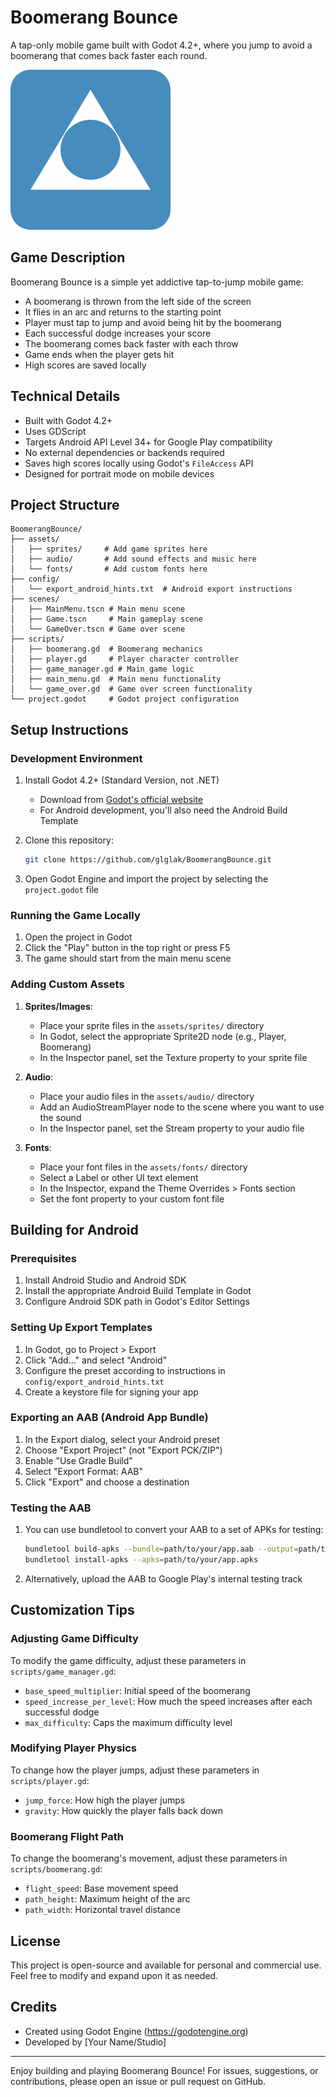 # Boomerang Bounce

A tap-only mobile game built with Godot 4.2+, where you jump to avoid a boomerang that comes back faster each round.

![Boomerang Bounce Preview](icon.svg)

## Game Description

Boomerang Bounce is a simple yet addictive tap-to-jump mobile game:

- A boomerang is thrown from the left side of the screen
- It flies in an arc and returns to the starting point
- Player must tap to jump and avoid being hit by the boomerang
- Each successful dodge increases your score
- The boomerang comes back faster with each throw
- Game ends when the player gets hit
- High scores are saved locally

## Technical Details

- Built with Godot 4.2+
- Uses GDScript
- Targets Android API Level 34+ for Google Play compatibility
- No external dependencies or backends required
- Saves high scores locally using Godot's `FileAccess` API
- Designed for portrait mode on mobile devices

## Project Structure

```
BoomerangBounce/
├── assets/
│   ├── sprites/     # Add game sprites here
│   ├── audio/       # Add sound effects and music here
│   └── fonts/       # Add custom fonts here
├── config/
│   └── export_android_hints.txt  # Android export instructions
├── scenes/
│   ├── MainMenu.tscn # Main menu scene
│   ├── Game.tscn     # Main gameplay scene
│   └── GameOver.tscn # Game over scene
├── scripts/
│   ├── boomerang.gd  # Boomerang mechanics
│   ├── player.gd     # Player character controller
│   ├── game_manager.gd # Main game logic
│   ├── main_menu.gd  # Main menu functionality
│   └── game_over.gd  # Game over screen functionality
└── project.godot     # Godot project configuration
```

## Setup Instructions

### Development Environment

1. Install Godot 4.2+ (Standard Version, not .NET)
   - Download from [Godot's official website](https://godotengine.org/download/)
   - For Android development, you'll also need the Android Build Template

2. Clone this repository:
   ```bash
   git clone https://github.com/glglak/BoomerangBounce.git
   ```

3. Open Godot Engine and import the project by selecting the `project.godot` file

### Running the Game Locally

1. Open the project in Godot
2. Click the "Play" button in the top right or press F5
3. The game should start from the main menu scene

### Adding Custom Assets

1. **Sprites/Images**:
   - Place your sprite files in the `assets/sprites/` directory
   - In Godot, select the appropriate Sprite2D node (e.g., Player, Boomerang)
   - In the Inspector panel, set the Texture property to your sprite file

2. **Audio**:
   - Place your audio files in the `assets/audio/` directory
   - Add an AudioStreamPlayer node to the scene where you want to use the sound
   - In the Inspector panel, set the Stream property to your audio file

3. **Fonts**:
   - Place your font files in the `assets/fonts/` directory
   - Select a Label or other UI text element
   - In the Inspector, expand the Theme Overrides > Fonts section
   - Set the font property to your custom font file

## Building for Android

### Prerequisites

1. Install Android Studio and Android SDK
2. Install the appropriate Android Build Template in Godot
3. Configure Android SDK path in Godot's Editor Settings

### Setting Up Export Templates

1. In Godot, go to Project > Export
2. Click "Add..." and select "Android"
3. Configure the preset according to instructions in `config/export_android_hints.txt`
4. Create a keystore file for signing your app

### Exporting an AAB (Android App Bundle)

1. In the Export dialog, select your Android preset
2. Choose "Export Project" (not "Export PCK/ZIP")
3. Enable "Use Gradle Build"
4. Select "Export Format: AAB"
5. Click "Export" and choose a destination

### Testing the AAB

1. You can use bundletool to convert your AAB to a set of APKs for testing:
   ```bash
   bundletool build-apks --bundle=path/to/your/app.aab --output=path/to/your/app.apks
   bundletool install-apks --apks=path/to/your/app.apks
   ```

2. Alternatively, upload the AAB to Google Play's internal testing track

## Customization Tips

### Adjusting Game Difficulty

To modify the game difficulty, adjust these parameters in `scripts/game_manager.gd`:

- `base_speed_multiplier`: Initial speed of the boomerang
- `speed_increase_per_level`: How much the speed increases after each successful dodge
- `max_difficulty`: Caps the maximum difficulty level

### Modifying Player Physics

To change how the player jumps, adjust these parameters in `scripts/player.gd`:

- `jump_force`: How high the player jumps
- `gravity`: How quickly the player falls back down

### Boomerang Flight Path

To change the boomerang's movement, adjust these parameters in `scripts/boomerang.gd`:

- `flight_speed`: Base movement speed
- `path_height`: Maximum height of the arc
- `path_width`: Horizontal travel distance

## License

This project is open-source and available for personal and commercial use. Feel free to modify and expand upon it as needed.

## Credits

- Created using Godot Engine (https://godotengine.org)
- Developed by [Your Name/Studio]

---

Enjoy building and playing Boomerang Bounce! For issues, suggestions, or contributions, please open an issue or pull request on GitHub.
